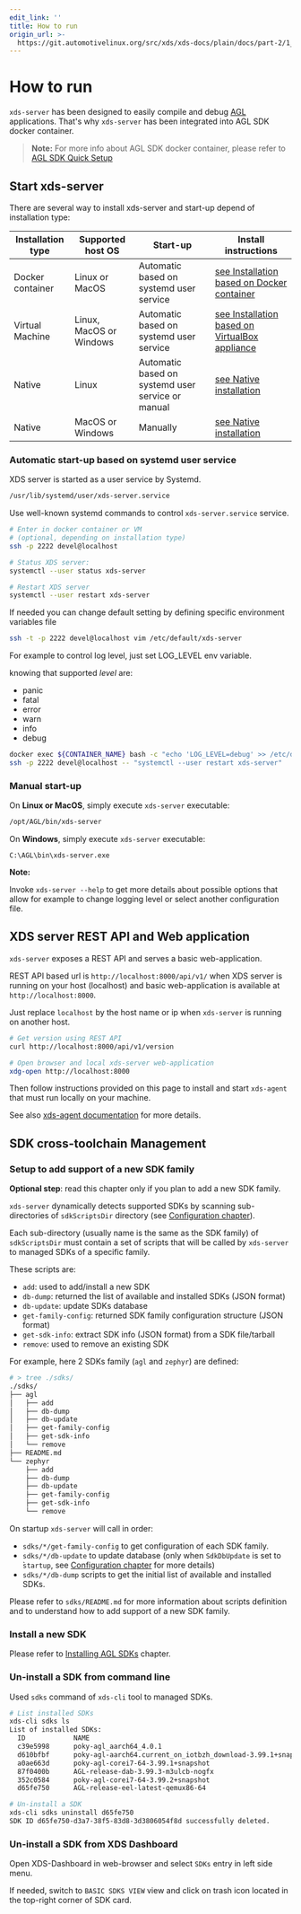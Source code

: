 ```yaml
---
edit_link: ''
title: How to run
origin_url: >-
  https://git.automotivelinux.org/src/xds/xds-docs/plain/docs/part-2/1_xds-server/3_how-to-run.md?h=halibut
---
```


<!-- WARNING: This file is generated by fetch_docs.js using /home/boron/Documents/AGL/docs-webtemplate/site/_data/tocs/devguides/halibut/xds-docs-guides-devguides-book.yml -->

# How to run

`xds-server` has been designed to easily compile and debug
[AGL](https://www.automotivelinux.org/) applications. That's why `xds-server` has
been integrated into AGL SDK docker container.

>**Note:** For more info about AGL SDK docker container, please refer to
[AGL SDK Quick Setup](../../../../../getting_started/reference/getting-started/docker-container-setup.html)

## Start xds-server

There are several way to install xds-server and start-up depend of installation type:

| Installation type | Supported<br> host OS   | Start-up                                          | Install instructions |
|-------------------|-------------------------|---------------------------------------------------|----------------------|
| Docker container  | Linux or MacOS          | Automatic based on systemd user service           | [see Installation based on Docker container](../../part-1/server-part.html#docker-container) |
| Virtual Machine   | Linux, MacOS or Windows | Automatic based on systemd user service           | [see Installation based on VirtualBox appliance](../../part-1/server-part.html#virtualbox-appliance) |
| Native            | Linux                   | Automatic based on systemd user service or manual | [see Native installation](../../part-1/server-part.html#native) |
| Native            | MacOS or Windows        | Manually                                          | [see Native installation](../../part-1/server-part.html#native) |

### Automatic start-up based on systemd user service

XDS server is started as a user service by Systemd.

```bash
/usr/lib/systemd/user/xds-server.service
```

Use well-known systemd commands to control `xds-server.service` service.

```bash
# Enter in docker container or VM
# (optional, depending on installation type)
ssh -p 2222 devel@localhost

# Status XDS server:
systemctl --user status xds-server

# Restart XDS server
systemctl --user restart xds-server
```

If needed you can change default setting by defining specific environment
variables file

```bash
ssh -t -p 2222 devel@localhost vim /etc/default/xds-server
```

For example to control log level, just set LOG_LEVEL env variable.

knowing that supported *level* are:

- panic
- fatal
- error
- warn
- info
- debug

```bash
docker exec ${CONTAINER_NAME} bash -c "echo 'LOG_LEVEL=debug' >> /etc/default/xds-server"
ssh -p 2222 devel@localhost -- "systemctl --user restart xds-server"
```

### Manual start-up

On **Linux or MacOS**, simply execute `xds-server` executable:

```bash
/opt/AGL/bin/xds-server
```

On **Windows**, simply execute `xds-server` executable:

```batch
C:\AGL\bin\xds-server.exe
```

<!-- section-note -->
**Note:**

Invoke `xds-server --help` to get more details about possible options that allow
for example to change logging level or select another configuration file.

<!-- end-section-note -->

## XDS server REST API and Web application

`xds-server` exposes a REST API and serves a basic web-application.

REST API based url is `http://localhost:8000/api/v1/` when XDS server is
running on your host (localhost) and basic web-application is available at
`http://localhost:8000`.

Just replace `localhost` by the host name or ip when `xds-server` is running
on another host.

```bash
# Get version using REST API
curl http://localhost:8000/api/v1/version

# Open browser and local xds-server web-application
xdg-open http://localhost:8000
```

Then follow instructions provided on this page to install and start `xds-agent`
that must run locally on your machine.

See also [xds-agent documentation](../2_xds-agent/0_abstract.html) for more details.

## SDK cross-toolchain Management

### Setup to add support of a new SDK family

<!-- section-note -->
**Optional step**: read this chapter only if you plan to add a new SDK family.
<!-- end-section-note -->

`xds-server` dynamically detects supported SDKs by scanning sub-directories of
`sdkScriptsDir` directory (see [Configuration chapter](2_config.html)).

Each sub-directory (usually name is the same as the SDK family) of `sdkScriptsDir`
must contain a set of scripts that will be called by `xds-server` to managed SDKs
of a specific family.

These scripts are:

- `add`: used to add/install a new SDK
- `db-dump`: returned the list of available and installed SDKs (JSON format)
- `db-update`: update SDKs database
- `get-family-config`: returned SDK family configuration structure (JSON format)
- `get-sdk-info`: extract SDK info (JSON format) from a SDK file/tarball
- `remove`: used to remove an existing SDK

For example, here 2 SDKs family (`agl` and `zephyr`) are defined:

```bash
# > tree ./sdks/
./sdks/
├── agl
│   ├── add
│   ├── db-dump
│   ├── db-update
│   ├── get-family-config
│   ├── get-sdk-info
│   └── remove
├── README.md
└── zephyr
    ├── add
    ├── db-dump
    ├── db-update
    ├── get-family-config
    ├── get-sdk-info
    └── remove
```

On startup `xds-server` will call in order:

- `sdks/*/get-family-config` to get configuration of each SDK family.
- `sdks/*/db-update` to update database (only when `SdkDbUpdate` is set to ̀`startup`,
   see [Configuration chapter](2_config.html) for more details)
- `sdks/*/db-dump` scripts to get the initial list of available and installed SDKs.

Please refer to `sdks/README.md` for more information about scripts definition
and to understand how to add support of a new SDK family.

### Install a new SDK

Please refer to [Installing AGL SDKs](../../part-1/install-sdk.html) chapter.

### Un-install a SDK from command line

Used `sdks` command of `xds-cli` tool to managed SDKs.

```bash
# List installed SDKs
xds-cli sdks ls
List of installed SDKs:
  ID            NAME                                                            STATUS          VERSION         ARCH
  c39e5998      poky-agl_aarch64_4.0.1                                          Installed       4.0.1           aarch64
  d610bfbf      poky-agl-aarch64.current_on_iotbzh_download-3.99.1+snapshot     Installed       3.99.1+snapshot aarch64.current_on_iotbzh_download
  a0ae663d      poky-agl-corei7-64-3.99.1+snapshot                              Installed       3.99.1+snapshot corei7-64
  87f0400b      AGL-release-dab-3.99.3-m3ulcb-nogfx                             Installed       3.99.3          aarch64
  352c0584      poky-agl-corei7-64-3.99.2+snapshot                              Installed       3.99.2+snapshot corei7-64
  d65fe750      AGL-release-eel-latest-qemux86-64                               Installed       4.99.5          corei7-64

# Un-install a SDK
xds-cli sdks uninstall d65fe750
SDK ID d65fe750-d3a7-38f5-83d8-3d3806054f8d successfully deleted.
```

### Un-install a SDK from XDS Dashboard

Open XDS-Dashboard in web-browser and select `SDKs` entry in left side menu.

If needed, switch to `BASIC SDKS VIEW` view and click on trash icon located
in the top-right corner of SDK card.
